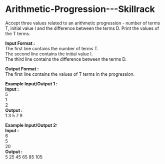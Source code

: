 # Arithmetic-Progression---Skillrack

<p>Accept three values related to an arithmetic progression - number of terms T, initial value I and the difference between the terms D. Print the values of the T terms.</p>

<p><strong>Input Format :</strong><br>
The first line contains the number of terms T.<br>
The second line contains the initial value I.<br>
The third line contains the difference between the terms D.</p>

<p><strong>Output Format :</strong><br>
The first line contains the values of T terms in the progression.</p>

<p><strong>Example Input/Output 1 :<br>
Input :</strong><br>
5<br>
1<br>
2<br>
<strong>Output :</strong><br>
1 3 5 7 9&nbsp;</p>

<p><strong>Example Input/Output 2:<br>
Input :</strong><br>
6<br>
5<br>
20<br>
<strong>Output :</strong><br>
5 25 45 65 85 105</p>

